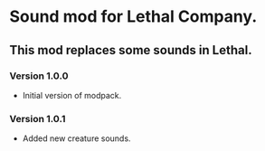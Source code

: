 # Sound mod for Lethal Company.
## This mod replaces some sounds in Lethal.


### Version 1.0.0
* Initial version of modpack.

### Version 1.0.1
* Added new creature sounds.